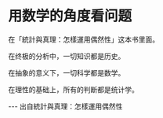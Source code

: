 # 用数学的角度看问题

在「統計與真理：怎樣運用偶然性」这本书里面。


在终极的分析中，一切知识都是历史。

在抽象的意义下，一切科学都是数学。

在理性的基础上，所有的判断都是统计学。

--- 出自統計與真理：怎樣運用偶然性

